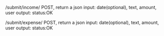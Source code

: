 /submit/income/
  POST, return a json
  input: date(optional), text, amount, user
  output: status:OK

/submit/expense/
  POST, return a json
  input: date(optional), text, amount, user
  output: status:OK
